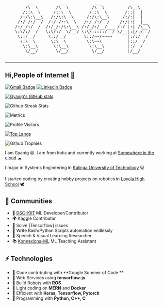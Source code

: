<pre align="center">
      ___         ___           ___           ___     
     /\  \       /\  \         /\  \         /\__\    
    /::\  \     /::\  \       /::\  \       /::|  |   
   /:/\:\__\   /:/\:\  \     /:/\:\__\     /:/:|  |   
  /:/ /:/  /  /:/ /::\  \   /:/ /:/  /    /:/|:|  |__ 
 /:/_/:/  /  /:/_/:/\:\__\ /:/_/:/__/___ /:/ |:| /\__\
 \:\/:/  /   \:\/:/  \/__/ \:\/:::::/  / \/__|:|/:/  /
  \::/__/     \::/__/       \::/~~/~~~~      |:/:/  / 
   \:\  \      \:\  \        \:\~~\          |::/  /  
    \:\__\      \:\__\        \:\__\         |:/  /   
     \/__/       \/__/         \/__/         |/__/    

</pre>
---
<h2>Hi,People of Internet 🚀 </h2>


[![Gmail Badge](https://img.shields.io/badge/-Gmail-c14438?style=flat-square&logo=Gmail&logoColor=white&link=mailto:gyanig.kumar@gmail.com)](mailto:gyanig.kumar@gmail.com) [![Linkedin Badge](https://img.shields.io/badge/-Gyanig-blue?style=flat-square&logo=Linkedin&logoColor=white&link=https://www.linkedin.com/in/gyanig-k-b36666146/)](https://www.linkedin.com/in/gyanig-k-b36666146)

[![Gyanig's GitHub stats](https://github-readme-stats.vercel.app/api?username=gyanigk)](https://github.com/gyanigk/github-readme-stats)

![Github Streak Stats](https://github-readme-streak-stats.herokuapp.com/?user=gyanigk&theme=tokyonight)

![Metrics](https://metrics.lecoq.io/p4rZ?template=terminal&achievements=1&stars=1&languages=1&code=1&notable=1&base.indepth=false&base.hireable=false&languages.limit=8&languages.threshold=0%25&languages.other=false&languages.colors=github&languages.sections=most-used&languages.indepth=false&languages.analysis.timeout=15&languages.categories=markup%2C%20programming&languages.recent.categories=markup%2C%20programming&languages.recent.load=300&languages.recent.days=14&stars.limit=4&code.lines=12&code.load=400&code.days=3&code.visibility=public&achievements.threshold=C&achievements.secrets=true&achievements.display=detailed&achievements.limit=0&notable.from=organization&notable.repositories=false&notable.indepth=false&notable.types=commit&config.timezone=Asia%2FCalcutta)

![Profile Visitors](https://visitor-badge.glitch.me/badge?page_id=gyanigk.gyanigk)

[![Top Langs](https://github-readme-stats.vercel.app/api/top-langs/?username=gyanigk&theme=tokyonight)](https://github.com/gyanigk/github-readme-stats)

![Github Trophies](https://github-profile-trophy.vercel.app/?username=gyanigk)

I am Gyanig 😃. I am from India and currently working at [Somewhere in the cloud](https://github.com/p4rZ/Machine-Learning-Space) ☁ 

I major in Systems Engineering in [Kalinga University of Technology](https://kiit.ac.in/) 💻

I started coding by creating hobby projects on robotics in [Loyola High School](http://www.loyolabbsr.edu.in/) 🕊

## 👯 Communities
* 🚀 [DSC-KIIT](https://dsckiit.in/) ML Developer/Contributor  
* 🌍 Kaggle Contributor 
* 🌙 Solve [Tensorflow] issues 
* 🌳 Write Bash/Python Scripts automation endlessly 
* 🤝 Speech & Visual Learning Researcher
* 📚 [Konnexions-ML](https://sites.google.com/kiit.ac.in/konnexions/home?pli=1&authuser=0) ML Teaching Assistant

## ⚡ Technologies
- 🔗 Code contributing with **Google Summer of Code **
- 🚪 Web Services using **tensorflow-js**
- 🔩 Build Robots with **ROS**
- 🔧 Light coding on **MERN** and **Docker**
- 👀 Efficient with **Keras, Tensorflow, Pytorch**
- 💬 Programming with **Python, C++, C**




